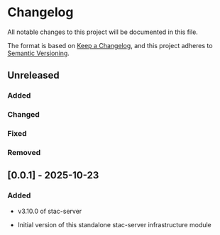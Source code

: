 # Changelog

All notable changes to this project will be documented in this file.

The format is based on [Keep a Changelog](https://keepachangelog.com/en/1.1.0/),
and this project adheres to [Semantic Versioning](http://semver.org/spec/v2.0.0.html).

## Unreleased

### Added

### Changed

### Fixed

### Removed

## [0.0.1] - 2025-10-23

### Added

- v3.10.0 of stac-server

- Initial version of this standalone stac-server infrastructure module
